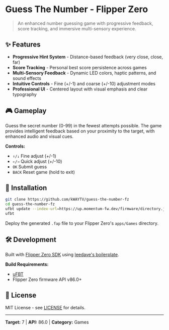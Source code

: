 # Guess The Number - Flipper Zero

> An enhanced number guessing game with progressive feedback, score tracking, and immersive multi-sensory experience.

## ✨ Features

- **Progressive Hint System** - Distance-based feedback (very close, close, far)
- **Score Tracking** - Personal best score persistence across games
- **Multi-Sensory Feedback** - Dynamic LED colors, haptic patterns, and sound effects
- **Intuitive Controls** - Fine (+/-1) and coarse (+/-10) adjustment modes
- **Professional UI** - Centered layout with visual emphasis and clear typography

## 🎮 Gameplay

Guess the secret number (0-99) in the fewest attempts possible. The game provides intelligent feedback based on your proximity to the target, with enhanced audio and visual cues.

**Controls:**

- `↑/↓` Fine adjust (+/-1)
- `←/→` Quick adjust (+/-10)
- `OK` Submit guess
- `BACK` Reset game (hold to exit)

## 🚀 Installation

```bash
git clone https://github.com/kWAYTV/guess-the-number-fz
cd guess-the-number-fz
ufbt update --index-url=https://up.momentum-fw.dev/firmware/directory.json --hw-target=f7 --channel=dev
ufbt
```

Deploy the generated `.fap` file to your Flipper Zero's `apps/Games` directory.

## 🛠️ Development

Built with [Flipper Zero SDK](https://docs.flipper.io) using [leedave's boilerplate](https://github.com/leedave/flipper-zero-fap-boilerplate).

**Build Requirements:**

- [uFBT](https://github.com/flipperdevices/flipperzero-ufbt)
- Flipper Zero firmware API v86.0+

## 📄 License

MIT License - see [LICENSE](LICENSE) for details.

---

**Target:** 7 | **API:** 86.0 | **Category:** Games
